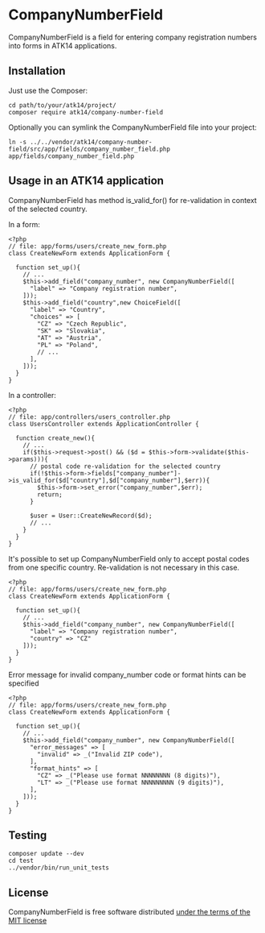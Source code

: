 CompanyNumberField
==================

CompanyNumberField is a field for entering company registration numbers into forms in ATK14 applications.

Installation
------------

Just use the Composer:

    cd path/to/your/atk14/project/
    composer require atk14/company-number-field

Optionally you can symlink the CompanyNumberField file into your project:

    ln -s ../../vendor/atk14/company-number-field/src/app/fields/company_number_field.php app/fields/company_number_field.php

Usage in an ATK14 application
-----------------------------

CompanyNumberField has method is_valid_for() for re-validation in context of the selected country. 

In a form:

    <?php
    // file: app/forms/users/create_new_form.php
    class CreateNewForm extends ApplicationForm {

      function set_up(){
        // ...
        $this->add_field("company_number", new CompanyNumberField([
          "label" => "Company registration number",
        ]));
        $this->add_field("country",new ChoiceField([
          "label" => "Country",
          "choices" => [
            "CZ" => "Czech Republic",
            "SK" => "Slovakia",
            "AT" => "Austria",
            "PL" => "Poland",
            // ...
          ],
        ]));
      }
    }

In a controller:

    <?php
    // file: app/controllers/users_controller.php
    class UsersController extends ApplicationController {

      function create_new(){
        // ...
        if($this->request->post() && ($d = $this->form->validate($this->params))){
          // postal code re-validation for the selected country
          if(!$this->form->fields["company_number"]->is_valid_for($d["country"],$d["company_number"],$err)){
            $this->form->set_error("company_number",$err);
            return;
          }

          $user = User::CreateNewRecord($d);
          // ...
        }
      }
    }

It's possible to set up CompanyNumberField only to accept postal codes from one specific country. Re-validation is not necessary in this case.

    <?php
    // file: app/forms/users/create_new_form.php
    class CreateNewForm extends ApplicationForm {

      function set_up(){
        // ...
        $this->add_field("company_number", new CompanyNumberField([
          "label" => "Company registration number",
          "country" => "CZ"
        ]));
      }
    }

Error message for invalid company_number code or format hints can be specified

    <?php
    // file: app/forms/users/create_new_form.php
    class CreateNewForm extends ApplicationForm {

      function set_up(){
        // ...
        $this->add_field("company_number", new CompanyNumberField([
          "error_messages" => [
            "invalid" => _("Invalid ZIP code"),
          ],
          "format_hints" => [
            "CZ" => _("Please use format NNNNNNNN (8 digits)"),
            "LT" => _("Please use format NNNNNNNNN (9 digits)"),
          ],
        ]));
      }
    }

Testing
-------

    composer update --dev
    cd test
    ../vendor/bin/run_unit_tests

License
-------

CompanyNumberField is free software distributed [under the terms of the MIT license](http://www.opensource.org/licenses/mit-license)

[//]: # ( vim: set ts=2 et: )
